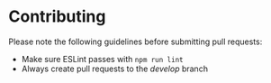 # Contributing

Please note the following guidelines before submitting pull requests:

- Make sure ESLint passes with `npm run lint`
- Always create pull requests to the *develop* branch
